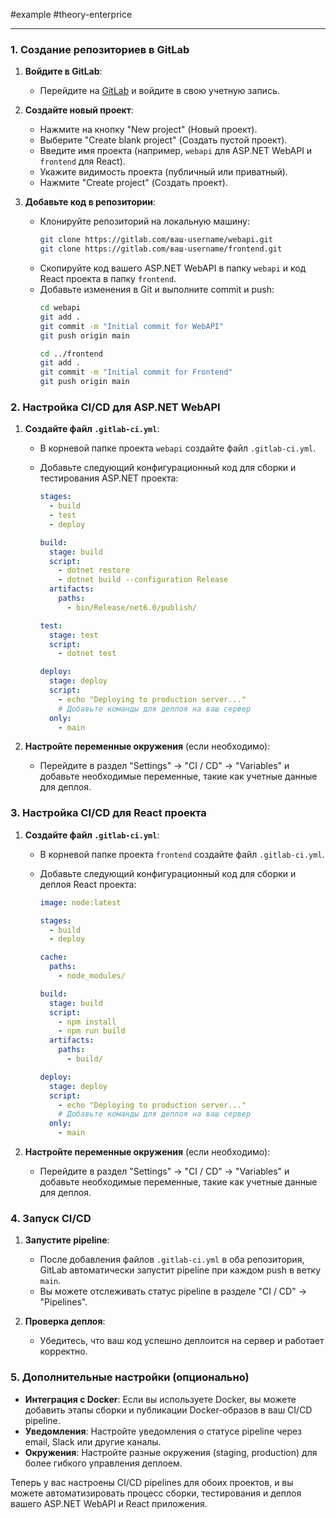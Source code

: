 #example #theory-enterprice 

---
### 1. Создание репозиториев в GitLab

1. **Войдите в GitLab**:
   - Перейдите на [GitLab](https://gitlab.com) и войдите в свою учетную запись.

2. **Создайте новый проект**:
   - Нажмите на кнопку "New project" (Новый проект).
   - Выберите "Create blank project" (Создать пустой проект).
   - Введите имя проекта (например, `webapi` для ASP.NET WebAPI и `frontend` для React).
   - Укажите видимость проекта (публичный или приватный).
   - Нажмите "Create project" (Создать проект).

3. **Добавьте код в репозитории**:
   - Клонируйте репозиторий на локальную машину:
     ```bash
     git clone https://gitlab.com/ваш-username/webapi.git
     git clone https://gitlab.com/ваш-username/frontend.git
     ```
   - Скопируйте код вашего ASP.NET WebAPI в папку `webapi` и код React проекта в папку `frontend`.
   - Добавьте изменения в Git и выполните commit и push:
     ```bash
     cd webapi
     git add .
     git commit -m "Initial commit for WebAPI"
     git push origin main

     cd ../frontend
     git add .
     git commit -m "Initial commit for Frontend"
     git push origin main
     ```

### 2. Настройка CI/CD для ASP.NET WebAPI

1. **Создайте файл `.gitlab-ci.yml`**:
   - В корневой папке проекта `webapi` создайте файл `.gitlab-ci.yml`.
   - Добавьте следующий конфигурационный код для сборки и тестирования ASP.NET проекта:

     ```yaml
     stages:
       - build
       - test
       - deploy

     build:
       stage: build
       script:
         - dotnet restore
         - dotnet build --configuration Release
       artifacts:
         paths:
           - bin/Release/net6.0/publish/

     test:
       stage: test
       script:
         - dotnet test

     deploy:
       stage: deploy
       script:
         - echo "Deploying to production server..."
         # Добавьте команды для деплоя на ваш сервер
       only:
         - main
     ```

2. **Настройте переменные окружения** (если необходимо):
   - Перейдите в раздел "Settings" -> "CI / CD" -> "Variables" и добавьте необходимые переменные, такие как учетные данные для деплоя.

### 3. Настройка CI/CD для React проекта

1. **Создайте файл `.gitlab-ci.yml`**:
   - В корневой папке проекта `frontend` создайте файл `.gitlab-ci.yml`.
   - Добавьте следующий конфигурационный код для сборки и деплоя React проекта:

     ```yaml
     image: node:latest

     stages:
       - build
       - deploy

     cache:
       paths:
         - node_modules/

     build:
       stage: build
       script:
         - npm install
         - npm run build
       artifacts:
         paths:
           - build/

     deploy:
       stage: deploy
       script:
         - echo "Deploying to production server..."
         # Добавьте команды для деплоя на ваш сервер
       only:
         - main
     ```

2. **Настройте переменные окружения** (если необходимо):
   - Перейдите в раздел "Settings" -> "CI / CD" -> "Variables" и добавьте необходимые переменные, такие как учетные данные для деплоя.

### 4. Запуск CI/CD

1. **Запустите pipeline**:
   - После добавления файлов `.gitlab-ci.yml` в оба репозитория, GitLab автоматически запустит pipeline при каждом push в ветку `main`.
   - Вы можете отслеживать статус pipeline в разделе "CI / CD" -> "Pipelines".

2. **Проверка деплоя**:
   - Убедитесь, что ваш код успешно деплоится на сервер и работает корректно.

### 5. Дополнительные настройки (опционально)

- **Интеграция с Docker**: Если вы используете Docker, вы можете добавить этапы сборки и публикации Docker-образов в ваш CI/CD pipeline.
- **Уведомления**: Настройте уведомления о статусе pipeline через email, Slack или другие каналы.
- **Окружения**: Настройте разные окружения (staging, production) для более гибкого управления деплоем.

Теперь у вас настроены CI/CD pipelines для обоих проектов, и вы можете автоматизировать процесс сборки, тестирования и деплоя вашего ASP.NET WebAPI и React приложения.